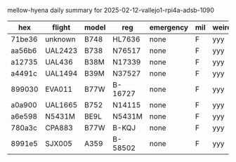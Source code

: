 mellow-hyena daily summary for 2025-02-12-vallejo1-rpi4a-adsb-1090

|hex|flight|model|reg|emergency|mil|weirdo|
|--|--|--|--|--|--|--|
|71be36|unknown|B748|HL7636|none|F|yyy|
|aa56b6|UAL2423|B738|N76517|none|F|yyy|
|a12735|UAL436|B38M|N17339|none|F|yyy|
|a4491c|UAL1494|B39M|N37527|none|F|yyy|
|899030|EVA011|B77W|B-16727|none|F|yyy|
|a0a900|UAL1665|B752|N14115|none|F|yyy|
|a6e598|N5431M|BE9L|N5431M|none|F|yyy|
|780a3c|CPA883|B77W|B-KQJ|none|F|yyy|
|8991e5|SJX005|A359|B-58502|none|F|yyy|

